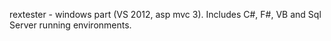 rextester - windows part (VS 2012, asp mvc 3). Includes C#, F#, VB and Sql Server running environments.
